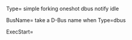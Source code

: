 Type=
    simple
    forking
    oneshot
    dbus
    notify
    idle

BusName=
    take a D-Bus name when Type=dbus

ExecStart=
    
